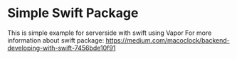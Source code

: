 # Simple Swift Package 

This is simple example for serverside with swift using Vapor
For more information about swift package: https://medium.com/macoclock/backend-developing-with-swift-7456bde10f91
